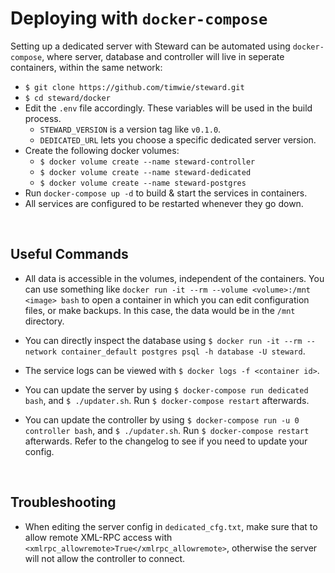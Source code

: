 # Deploying with `docker-compose`
Setting up a dedicated server with Steward can be automated using `docker-compose`,
where server, database and controller will live in seperate containers, within the
same network:

- `$ git clone https://github.com/timwie/steward.git`
- `$ cd steward/docker`
- Edit the `.env` file accordingly. These variables will be used in the build process.
  - `STEWARD_VERSION` is a version tag like `v0.1.0`.
  - `DEDICATED_URL` lets you choose a specific dedicated server version.
- Create the following docker volumes:
  - `$ docker volume create --name steward-controller`
  - `$ docker volume create --name steward-dedicated`
  - `$ docker volume create --name steward-postgres`
- Run `docker-compose up -d` to build & start the services in containers.
- All services are configured to be restarted whenever they go down.

<br>

## Useful Commands
- All data is accessible in the volumes, independent of the containers.
  You can use something like `docker run -it --rm --volume <volume>:/mnt <image> bash`
  to open a container in which you can edit configuration files, or make backups. In this case,
  the data would be in the `/mnt` directory.

- You can directly inspect the database using `$ docker run -it --rm --network container_default postgres psql -h database -U steward`.

- The service logs can be viewed with `$ docker logs -f <container id>`.

- You can update the server by using `$ docker-compose run dedicated bash`, and
`$ ./updater.sh`. Run `$ docker-compose restart` afterwards.

- You can update the controller by using `$ docker-compose run -u 0 controller bash`, and
  `$ ./updater.sh`. Run `$ docker-compose restart` afterwards. Refer to the changelog
  to see if you need to update your config.

<br>

## Troubleshooting
- When editing the server config in `dedicated_cfg.txt`, make sure that to allow remote XML-RPC access
  with `<xmlrpc_allowremote>True</xmlrpc_allowremote>`, otherwise the server will not allow the controller to connect.
